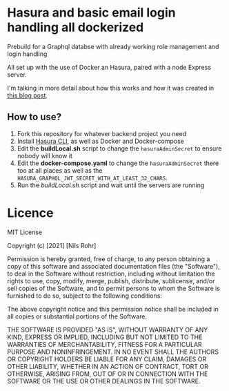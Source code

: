 # Hasura and basic email login handling all dockerized
Prebuild for a Graphql databse with already working role management and login handling

All set up with the use of Docker an Hasura, paired with a node Express server.

I'm talking in more detail about how this works and how it was created in [this blog post](https://coding-bits.net/blog/hasura-login-docker).

## How to use?

1. Fork this repository for whatever backend project you need
2. Install [Hasura CLI](https://hasura.io/docs/latest/graphql/core/hasura-cli/install-hasura-cli.html#install-hasura-cli), as well as Docker and Docker-compose
2. Edit the **buildLocal.sh** script to change the ```hasuraAdminSecret``` to ensure nobody will know it
3. Edit the **docker-compose.yaml** to change the ```hasuraAdminSecret``` there too at all places as well as the ```HASURA_GRAPHQL_JWT_SECRET_WITH_AT_LEAST_32_CHARS```.
4. Run the *buildLocal.sh* script and wait until the servers are running

# Licence
MIT License

Copyright (c) [2021] [Nils Rohr]

Permission is hereby granted, free of charge, to any person obtaining a copy
of this software and associated documentation files (the "Software"), to deal
in the Software without restriction, including without limitation the rights
to use, copy, modify, merge, publish, distribute, sublicense, and/or sell
copies of the Software, and to permit persons to whom the Software is
furnished to do so, subject to the following conditions:

The above copyright notice and this permission notice shall be included in all
copies or substantial portions of the Software.

THE SOFTWARE IS PROVIDED "AS IS", WITHOUT WARRANTY OF ANY KIND, EXPRESS OR
IMPLIED, INCLUDING BUT NOT LIMITED TO THE WARRANTIES OF MERCHANTABILITY,
FITNESS FOR A PARTICULAR PURPOSE AND NONINFRINGEMENT. IN NO EVENT SHALL THE
AUTHORS OR COPYRIGHT HOLDERS BE LIABLE FOR ANY CLAIM, DAMAGES OR OTHER
LIABILITY, WHETHER IN AN ACTION OF CONTRACT, TORT OR OTHERWISE, ARISING FROM,
OUT OF OR IN CONNECTION WITH THE SOFTWARE OR THE USE OR OTHER DEALINGS IN THE
SOFTWARE.